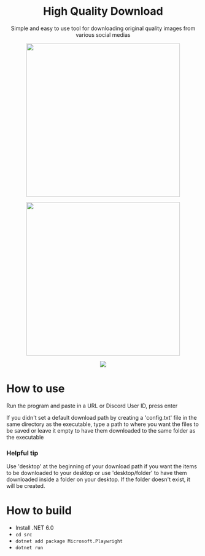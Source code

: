 <h1 align="center">High Quality Download</h1>
<p align="center">Simple and easy to use tool for downloading original quality images from various social medias</p>

<p align="center">
  <img width="400" align="center" src="https://user-images.githubusercontent.com/93228501/160738873-692fa6af-d923-4d1b-871c-33787a7f29ec.png"/>
</p>
<p align="center">
  <img width="400" align="center" src="https://user-images.githubusercontent.com/93228501/160738270-edbff342-7b44-450d-afc4-f3513e7dfd85.png"/>
</p>

<p align="center"><a href="https://github.com/microsoft/playwright-dotnet"><img src="https://img.shields.io/badge/powered%20by-playwright-0077a3"/></a></p>



# How to use

Run the program and paste in a URL or Discord User ID, press enter

If you didn't set a default download path by creating a 'config.txt' file in the same directory as the executable, type a path to where you want the files to be saved or leave it empty to have them downloaded to the same folder as the executable

### Helpful tip
Use 'desktop' at the beginning of your download path if you want the items to be downloaded to your desktop or use 'desktop/folder' to have them downloaded inside a folder on your desktop. If the folder doesn't exist, it will be created.


# How to build

- Install .NET 6.0
- `cd src`
- `dotnet add package Microsoft.Playwright`
- `dotnet run`
